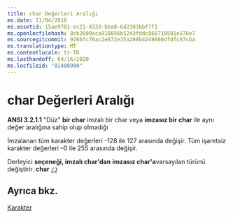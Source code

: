 ```yaml
---
title: char Değerleri Aralığı
ms.date: 11/04/2016
ms.assetid: 15ae9781-ec21-4333-bba8-6d2383bbf7f1
ms.openlocfilehash: 8cb2609aca910056b5243fddc868710581e576e7
ms.sourcegitcommit: 9266fc76ac2e872e35a208b4249660dfdfc87cba
ms.translationtype: MT
ms.contentlocale: tr-TR
ms.lasthandoff: 04/16/2020
ms.locfileid: "81480900"
---
```

# <a name="range-of-char-values"></a>char Değerleri Aralığı

**ANSI 3.2.1.1** "Düz" **bir char** imzalı bir char veya **imzasız bir** **char** ile aynı değer aralığına sahip olup olmadığı

İmzalanan tüm karakter değerleri -128 ile 127 arasında değişir. Tüm işaretsiz karakter değerleri –0 ile 255 arasında değişir.

Derleyici **seçeneği, imzalı char'dan** **imzasız char'a**varsayılan türünü değiştirir. **char** [`/J`](../build/reference/j-default-char-type-is-unsigned.md)

## <a name="see-also"></a>Ayrıca bkz.

[Karakter](../c-language/characters.md)
